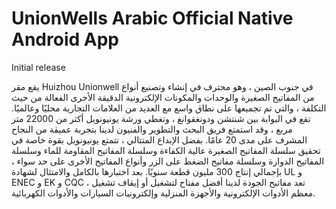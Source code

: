 # UnionWells Arabic Official Native Android App

Initial release

يقع مقر Huizhou Unionwell في جنوب الصين ، وهو محترف في إنشاء وتصنيع أنواع من المفاتيح الصغيرة والوحدات والمكونات الإلكترونية الدقيقة الأخرى الفعالة من حيث التكلفة ، والتي تم تجميعها على نطاق واسع مع العديد من العلامات التجارية محليًا وعالميًا. تقع في البوابة بين شنتشن ودونغقوانغ ، وتغطي ورشة يونيونويل أكثر من 22000 متر مربع ، وقد استمتع فريق البحث والتطوير والفنيون لدينا بتجربة عميقة من النجاح المشرف على مدى 20 عامًا. بفضل الإبداع المتتالي ، تتمتع يونيونويل بقوة خاصة في تحقيق سلسلة المفاتيح الصغيرة عالية الكفاءة وسلسلة المفاتيح المقاومة للماء وسلسلة المفاتيح الدوارة وسلسلة مفاتيح الضغط على الزر وأنواع المفاتيح الأخرى على حد سواء ، بإجمالي إنتاج 300 مليون قطعة سنويًا. بعد اختبارها بالكامل والامتثال لشهادة UL و ENEC و EK و CQC ، تعد مفاتيح الجودة لدينا أفضل مفتاح لتشغيل أو إيقاف تشغيل معظم الأدوات الإلكترونية والأجهزة المنزلية وإلكترونيات السيارات والأدوات الكهربائية.
